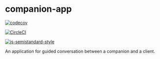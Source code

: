 # companion-app

[![codecov](https://codecov.io/gh/ageuk/companion-app/branch/master/graph/badge.svg)](https://codecov.io/gh/ageuk/companion-app) 

[![CircleCI](https://circleci.com/gh/ageuk/companion-app/tree/master.svg?style=svg)](https://circleci.com/gh/ageuk/companion-app/tree/master)  

[![js-semistandard-style](https://img.shields.io/badge/code%20style-semistandard-brightgreen.svg?style=flat-square)](https://github.com/Flet/semistandard)

An application for guided conversation between a companion and a client.
